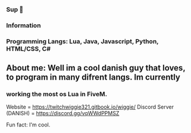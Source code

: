 ### Sup 👋


### Information

### Programming Langs: Lua, Java, Javascript, Python, HTML/CSS, C#

## About me: Well im a cool danish guy that loves, to program in many difrent langs. Im currently
### working the most os Lua in FiveM.

Website =  https://twitchwiggie321.gitbook.io/wiggie/
Discord Server (DANISH) = https://discord.gg/vqWWdPPMSZ



Fun fact: I'm cool.















